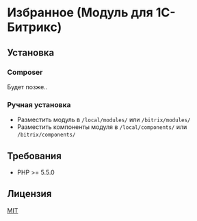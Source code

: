 # Избранное (Модуль для 1С-Битрикс)

## Установка

### Composer
Будет позже..

### Ручная установка
* Разместить модуль в `/local/modules/` или `/bitrix/modules/`
* Разместить компоненты модуля в `/local/components/` или `/bitrix/components/`

## Требования
* PHP >= 5.5.0

## Лицензия
[MIT](LICENSE.md)